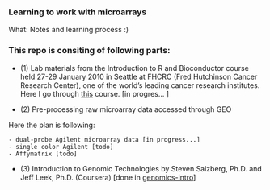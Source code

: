 ### Learning to work with microarrays

What: Notes and learning process :)

### This repo is consiting of following parts:

- (1) Lab materials from the Introduction to R and Bioconductor course held 27-29 January 2010 in Seattle at FHCRC (Fred Hutchinson Cancer Research Center), one of the world’s leading cancer research institutes. Here I go through [this](https://www.bioconductor.org/help/course-materials/2010/SeattleJan10/) course. [in progres... ]

- (2) Pre-processing raw microarray data accessed through GEO

Here the plan is following:

    - dual-probe Agilent microarray data [in progress...]
    - single color Agilent [todo]
    - Affymatrix [todo]

- (3) Introduction to Genomic Technologies by Steven Salzberg, Ph.D. and Jeff Leek, Ph.D. (Coursera) [done in [genomics-intro](https://github.com/wkzawadzka/bioanalysis/tree/master/genomics-intro)]
